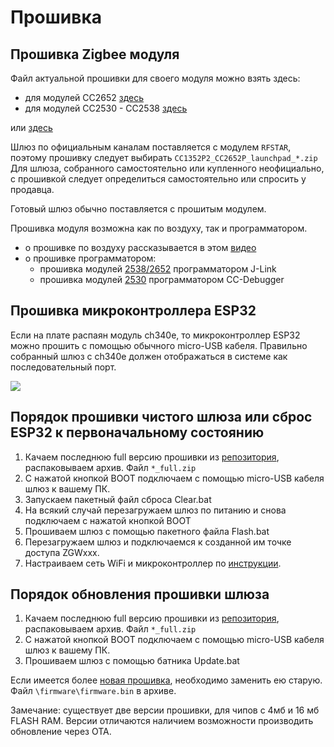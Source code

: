 # Прошивка

## Прошивка Zigbee модуля

Файл актуальной прошивки для своего модуля можно взять здесь:

- для модулей CC2652 [здесь](https://github.com/Koenkk/Z-Stack-firmware/releases)
- для модулей CC2530 - CC2538 [здесь](https://github.com/Koenkk/Z-Stack-firmware/tree/master/coordinator/Z-Stack_3.0.x/bin)

или [здесь](https://github.com/slsys/Gateway/tree/master/rom/)

Шлюз по официальным каналам поставляется с модулем `RFSTAR`, поэтому прошивку следует выбирать `CC1352P2_CC2652P_launchpad_*.zip` Для шлюза, собранного самостоятельно или купленного неофициально, с прошивкой следует определиться самостоятельно или спросить у продавца.

Готовый шлюз обычно поставляется с прошитым модулем.

Прошивка модуля возможна как по воздуху, так и программатором.

- о прошивке по воздуху рассказывается в этом [видео](https://www.youtube.com/watch?v=5VKNBCV6M4U)
- о прошивке программатором:
  - прошивка модулей [2538/2652](https://zigbee.wiki/books/прошивки/page/прошиваем-сс2538-с-помощью-j-link) программатором J-Link
  - прошивка модулей [2530](https://zigbee.wiki/books/прошивки/page/прошивка-cc2531cc2530) программатором CC-Debugger 

<!--

## Прошивка модуля CC2538

Первым делом после сборки модуля необходимо прошить модуль.
Скачать последнюю прошивку СС2538 можно [тут](https://github.com/slsys/Gateway/blob/master/rom/JH_2538_2592_ZNP_UART_20201010.hex). Готовый шлюз обычно поставляется с прошитым модулем. Более подробно информация разобрана в статье на сайте [modkam.ru](https://modkam.ru/?p=1188)

-->

## Прошивка микроконтроллера ESP32

Если на плате распаян модуль ch340e, то микроконтроллер ESP32 можно прошить с помощью обычного micro-USB кабеля. Правильно собранный шлюз c ch340e должен отображаться в системе как последовательный порт.

![](/img/boot.png)

## Порядок прошивки чистого шлюза или сброс ESP32 к первоначальному состоянию

1. Качаем последнюю full версию прошивки из [репозитория](https://github.com/slsys/Gateway/tree/master/rom), распаковываем архив. Файл `*_full.zip`
2. С нажатой кнопкой BOOT подключаем с помощью micro-USB кабеля шлюз к вашему ПК.
3. Запускаем пакетный файл сброса Clear.bat
4. На всякий случай перезагружаем шлюз по питанию и снова подключаем с нажатой кнопкой BOOT
5. Прошиваем шлюз с помощью пакетного файла Flash.bat
6. Перезагружаем шлюз и подключаемся к созданной им точке доступа ZGWxxx.
7. Настраиваем сеть WiFi и микроконтроллер по [инструкции](/firststart.md).

## Порядок обновления прошивки шлюза

1. Качаем последнюю full версию прошивки из [репозитория](https://github.com/slsys/Gateway/tree/master/rom), распаковываем архив. Файл `*_full.zip`
2. С нажатой кнопкой BOOT подключаем с помощью micro-USB кабеля шлюз к вашему ПК.
3. Прошиваем шлюз с помощью батника Update.bat

Если имеется более [новая прошивка](https://boosty.to/slsys), необходимо заменить ею старую. Файл `\firmware\firmware.bin` в архиве.

Замечание: существует две версии прошивки, для чипов с 4мб и 16 мб FLASH RAM. Версии отличаются наличием возможности производить обновление через OTA.
